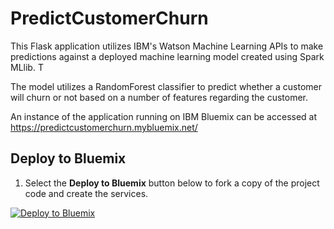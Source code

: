 # PredictCustomerChurn

This Flask application utilizes IBM's Watson Machine Learning APIs to make predictions against a deployed machine learning
model created using Spark MLlib. T

The model utilizes a RandomForest classifier to predict whether a customer will churn or not based on a number of features
regarding the customer.

An instance of the application running on IBM Bluemix can be accessed at https://predictcustomerchurn.mybluemix.net/

## Deploy to Bluemix

1. Select the **Deploy to Bluemix** button below to fork a copy of the project code and create the services.

  [![Deploy to Bluemix](https://bluemix.net/deploy/button.png)](https://bluemix.net/deploy?repository=https://github.com/SidneyPhoon/PredictCustomerChurn_SparkML.git)


